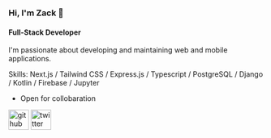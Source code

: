 ### Hi, I'm Zack 👋
#### Full-Stack Developer

I'm passionate about developing and maintaining web and mobile applications.

Skills: Next.js / Tailwind CSS / Express.js / Typescript / PostgreSQL / Django / Kotlin / Firebase / Jupyter

- Open for collobaration

[<img src='https://cdn.jsdelivr.net/npm/simple-icons@3.0.1/icons/github.svg' alt='github' height='40'>](https://github.com/zmutisya)  [<img src='https://cdn.jsdelivr.net/npm/simple-icons@3.0.1/icons/twitter.svg' alt='twitter' height='40'>](https://twitter.com/@254_Zack)  


